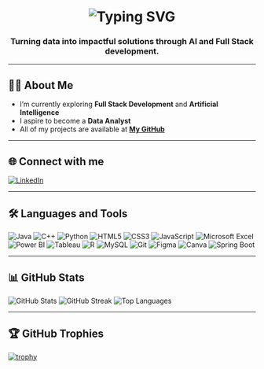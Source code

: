 <h1 align="center">
 <h1 align="center">
  <img src="https://readme-typing-svg.herokuapp.com?font=Fira+Code&weight=500&size=28&pause=1000&color=00FF00&center=true&vCenter=true&width=600&lines=Hi+👋%2C+I'm+Vegitha+Tangde" alt="Typing SVG" />
</h1>

</h1>

<h3 align="center">Turning data into impactful solutions through AI and Full Stack development.</h3>

---

## 👨‍💻 About Me

- I’m currently exploring **Full Stack Development** and **Artificial Intelligence**
- I aspire to become a **Data Analyst**
- All of my projects are available at [**My GitHub**](https://github.com/Vegitha-Tangde)

---

## 🌐 Connect with me

<p align="left">
  <a href="https://www.linkedin.com/in/vegithatangde" target="_blank">
    <img src="https://img.shields.io/badge/-LinkedIn-0A66C2?style=for-the-badge&logo=linkedin&logoColor=white" alt="LinkedIn" />
  </a>
</p>

---

## 🛠️ Languages and Tools

![Java](https://img.shields.io/badge/Java-ED8B00?style=flat&logo=java&logoColor=white)
![C++](https://img.shields.io/badge/C++-00599C?style=flat&logo=c%2B%2B&logoColor=white)
![Python](https://img.shields.io/badge/Python-3776AB?style=flat&logo=python&logoColor=white)
![HTML5](https://img.shields.io/badge/HTML5-E34F26?style=flat&logo=html5&logoColor=white)
![CSS3](https://img.shields.io/badge/CSS3-1572B6?style=flat&logo=css3&logoColor=white)
![JavaScript](https://img.shields.io/badge/JavaScript-F7DF1E?style=flat&logo=javascript&logoColor=black)
![Microsoft Excel](https://img.shields.io/badge/Excel-217346?style=flat&logo=microsoft-excel&logoColor=white)
![Power BI](https://img.shields.io/badge/Power%20BI-F2C811?style=flat&logo=power-bi&logoColor=black)
![Tableau](https://img.shields.io/badge/Tableau-E97627?style=flat&logo=tableau&logoColor=white)
![R](https://img.shields.io/badge/R-276DC3?style=flat&logo=r&logoColor=white)
![MySQL](https://img.shields.io/badge/MySQL-4479A1?style=flat&logo=mysql&logoColor=white)
![Git](https://img.shields.io/badge/Git-F05032?style=flat&logo=git&logoColor=white)
![Figma](https://img.shields.io/badge/Figma-F24E1E?style=flat&logo=figma&logoColor=white)
![Canva](https://img.shields.io/badge/Canva-00C4CC?style=flat&logo=canva&logoColor=white)
![Spring Boot](https://img.shields.io/badge/Spring%20Boot-6DB33F?style=flat&logo=spring-boot&logoColor=white)

---

## 📊 GitHub Stats

![GitHub Stats](https://github-readme-stats.vercel.app/api?username=Vegitha-Tangde&show_icons=true&theme=tokyonight)
![GitHub Streak](https://github-readme-streak-stats.herokuapp.com/?user=Vegitha-Tangde&theme=tokyonight)
![Top Languages](https://github-readme-stats.vercel.app/api/top-langs/?username=Vegitha-Tangde&layout=compact&theme=tokyonight)

---

## 🏆 GitHub Trophies

[![trophy](https://github-profile-trophy.vercel.app/?username=Vegitha-Tangde&theme=darkhub)](https://github.com/Vegitha-Tangde/github-profile-trophy)
